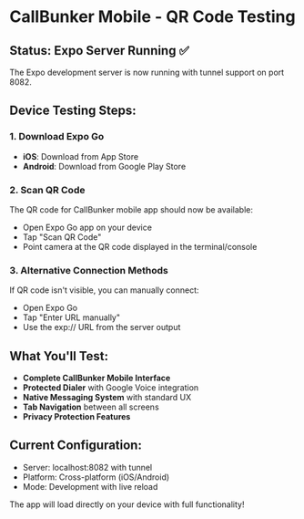 # CallBunker Mobile - QR Code Testing

## Status: Expo Server Running ✅

The Expo development server is now running with tunnel support on port 8082.

## Device Testing Steps:

### 1. Download Expo Go
- **iOS**: Download from App Store
- **Android**: Download from Google Play Store

### 2. Scan QR Code
The QR code for CallBunker mobile app should now be available:
- Open Expo Go app on your device
- Tap "Scan QR Code"
- Point camera at the QR code displayed in the terminal/console

### 3. Alternative Connection Methods
If QR code isn't visible, you can manually connect:
- Open Expo Go
- Tap "Enter URL manually"
- Use the exp:// URL from the server output

## What You'll Test:
- **Complete CallBunker Mobile Interface**
- **Protected Dialer** with Google Voice integration
- **Native Messaging System** with standard UX
- **Tab Navigation** between all screens
- **Privacy Protection Features**

## Current Configuration:
- Server: localhost:8082 with tunnel
- Platform: Cross-platform (iOS/Android)
- Mode: Development with live reload

The app will load directly on your device with full functionality!